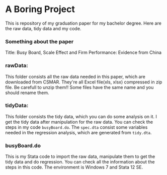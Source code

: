 A Boring Project
========

This is repository of my graduation paper for my bachelor degree. Here are the raw data, tidy data and my code.

### Something about the paper

Title: Busy Board, Scale Effect and Firm Performance: Evidence from China

### rawData:

This folder consists all the raw data needed in this paper, which are downloaded from CSMAR. They're all Excel file(xls, xlsx) compressed in zip file. 
Be carefull to unzip them!! Some files have the same name and you should rename them.

### tidyData:

This folder consists the tidy data, which you can do some analysis on it. I get the tidy data after manipulation for the raw data. You can check the steps in my code `busyBoard.do`. The `spec.dta` consist some variables needed in the regression analysis, which are generated from `tidy.dta`.

### busyBoard.do

This is my Stata code to import the raw data, manipulate them to get the tidy data and do regression. You can check all the information about the steps in this code. The environment is Windows 7 and Stata 12 SE.